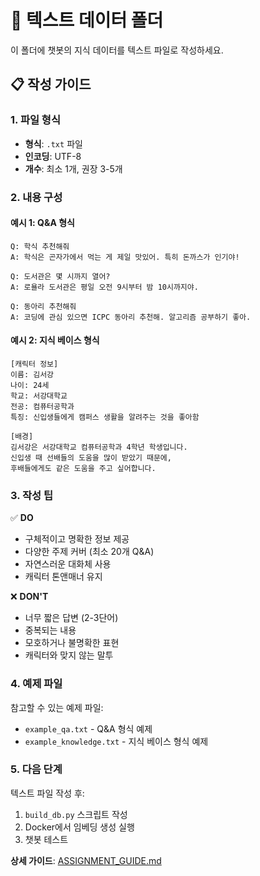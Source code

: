 # 📝 텍스트 데이터 폴더

이 폴더에 챗봇의 지식 데이터를 텍스트 파일로 작성하세요.

## 📋 작성 가이드

### 1. 파일 형식
- **형식**: `.txt` 파일
- **인코딩**: UTF-8
- **개수**: 최소 1개, 권장 3-5개

### 2. 내용 구성

#### 예시 1: Q&A 형식
```
Q: 학식 추천해줘
A: 학식은 곤자가에서 먹는 게 제일 맛있어. 특히 돈까스가 인기야!

Q: 도서관은 몇 시까지 열어?
A: 로욜라 도서관은 평일 오전 9시부터 밤 10시까지야.

Q: 동아리 추천해줘
A: 코딩에 관심 있으면 ICPC 동아리 추천해. 알고리즘 공부하기 좋아.
```

#### 예시 2: 지식 베이스 형식
```
[캐릭터 정보]
이름: 김서강
나이: 24세
학교: 서강대학교
전공: 컴퓨터공학과
특징: 신입생들에게 캠퍼스 생활을 알려주는 것을 좋아함

[배경]
김서강은 서강대학교 컴퓨터공학과 4학년 학생입니다.
신입생 때 선배들의 도움을 많이 받았기 때문에,
후배들에게도 같은 도움을 주고 싶어합니다.
```

### 3. 작성 팁

✅ **DO**
- 구체적이고 명확한 정보 제공
- 다양한 주제 커버 (최소 20개 Q&A)
- 자연스러운 대화체 사용
- 캐릭터 톤앤매너 유지

❌ **DON'T**
- 너무 짧은 답변 (2-3단어)
- 중복되는 내용
- 모호하거나 불명확한 표현
- 캐릭터와 맞지 않는 말투

### 4. 예제 파일

참고할 수 있는 예제 파일:
- `example_qa.txt` - Q&A 형식 예제
- `example_knowledge.txt` - 지식 베이스 형식 예제

### 5. 다음 단계

텍스트 파일 작성 후:
1. `build_db.py` 스크립트 작성
2. Docker에서 임베딩 생성 실행
3. 챗봇 테스트

**상세 가이드**: [ASSIGNMENT_GUIDE.md](../../../../ASSIGNMENT_GUIDE.md#step-2-텍스트-데이터-준비-1-2시간)
